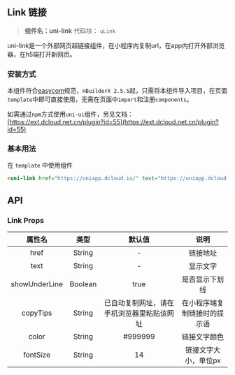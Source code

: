 

## Link 链接
> **组件名：uni-link**
> 代码块： `uLink`


uni-link是一个外部网页超链接组件，在小程序内复制url，在app内打开外部浏览器，在h5端打开新网页。

### 安装方式

本组件符合[easycom](https://uniapp.dcloud.io/collocation/pages?id=easycom)规范，`HBuilderX 2.5.5`起，只需将本组件导入项目，在页面`template`中即可直接使用，无需在页面中`import`和注册`components`。

如需通过`npm`方式使用`uni-ui`组件，另见文档：[https://ext.dcloud.net.cn/plugin?id=55](https://ext.dcloud.net.cn/plugin?id=55)

### 基本用法

在 ``template`` 中使用组件

```html
<uni-link href="https://uniapp.dcloud.io/" text="https://uniapp.dcloud.io/"></uni-link>
```

## API

### Link Props

|属性名				|类型		|默认值										|说明							|
|:-:					|:-:		|:-:										|:-:							|
|href					|String	|-											|链接地址						|
|text					|String	|-											|显示文字						|
|showUnderLine|Boolean|true										|是否显示下划线					|
|copyTips			|String	|已自动复制网址，请在手机浏览器里粘贴该网址	|在小程序端复制链接时的提示语	|
|color				|String	|#999999								|链接文字颜色					|
|fontSize			|String	|14											|链接文字大小，单位px			|

